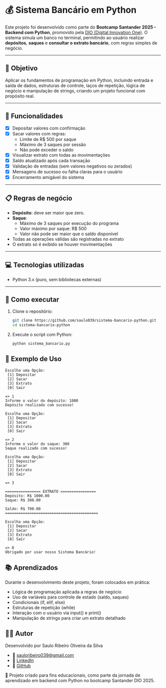 # 💰 Sistema Bancário em Python

Este projeto foi desenvolvido como parte do **Bootcamp Santander 2025 - Backend com Python**, promovido pela [DIO (Digital Innovation One)](https://dio.me/). O sistema simula um banco no terminal, permitindo ao usuário realizar **depósitos**, **saques** e **consultar o extrato bancário**, com regras simples de negócio.

---

## 🧠 Objetivo

Aplicar os fundamentos de programação em Python, incluindo entrada e saída de dados, estruturas de controle, laços de repetição, lógica de negócio e manipulação de strings, criando um projeto funcional com propósito real.

---

## 🚀 Funcionalidades

- [x] Depositar valores com confirmação
- [x] Sacar valores com regras:
  - Limite de R$ 500 por saque
  - Máximo de 3 saques por sessão
  - Não pode exceder o saldo
- [x] Visualizar extrato com todas as movimentações
- [x] Saldo atualizado após cada transação
- [x] Validação de entradas (sem valores negativos ou zerados)
- [x] Mensagens de sucesso ou falha claras para o usuário
- [x] Encerramento amigável do sistema

---

## 📋 Regras de negócio

- **Depósito**: deve ser maior que zero.
- **Saque**:
  - Máximo de 3 saques por execução do programa
  - Valor máximo por saque: R$ 500
  - Valor não pode ser maior que o saldo disponível
- Todas as operações válidas são registradas no extrato
- O extrato só é exibido se houver movimentações

---

## 💻 Tecnologias utilizadas

- Python 3.x (puro, sem bibliotecas externas)

---

## 🏁 Como executar

1. Clone o repositório:
   ```bash
   git clone https://github.com/saulo039/sistema-bancario-python.git
   cd sistema-bancario-python

2. Execute o script com Python:
    ```bash
    python sistema_bancario.py

## 📝 Exemplo de Uso
 ```texto
Escolha uma Opção:
  [1] Depositar
  [2] Sacar
  [3] Extrato
  [0] Sair

=> 1
Informe o valor do depósito: 1000
Depósito realizado com sucesso!

Escolha uma Opção:
  [1] Depositar
  [2] Sacar
  [3] Extrato
  [0] Sair

=> 2
Informe o valor do saque: 300
Saque realizado com sucesso!

Escolha uma Opção:
  [1] Depositar
  [2] Sacar
  [3] Extrato
  [0] Sair

=> 3

================ EXTRATO ================
Depósito: R$ 1000.00
Saque: R$ 300.00

Saldo: R$ 700.00
==========================================

Escolha uma Opção:
  [1] Depositar
  [2] Sacar
  [3] Extrato
  [0] Sair

=> 0
Obrigado por usar nosso Sistema Bancário!
 ```
## 📚 Aprendizados

Durante o desenvolvimento deste projeto, foram colocados em prática:
- Lógica de programação aplicada a regras de negócio
- Uso de variáveis para controle de estado (saldo, saques)
- Condicionais (if, elif, else)
- Estruturas de repetição (while)
- Interação com o usuário via input() e print()
- Manipulação de strings para criar um extrato detalhado

## 👨‍💻 Autor

Desenvolvido por Saulo Ribeiro Oliveira da Silva

- 📧 [sauloribeiro039@gmail.com](mailto:sauloribeiro039@gmail.com)
- 💼 [LinkedIn](https://www.linkedin.com/in/sauloribeiro039?lipi=urn%3Ali%3Apage%3Ad_flagship3_profile_view_base_contact_details%3B21VYI%2BhkRzyhD6A3OSLLfQ%3D%3D)
- 🐙 [GitHub](https://github.com/saulo039)

🧠 Projeto criado para fins educacionais, como parte da jornada de aprendizado em backend com Python no bootcamp Santander DIO 2025.
